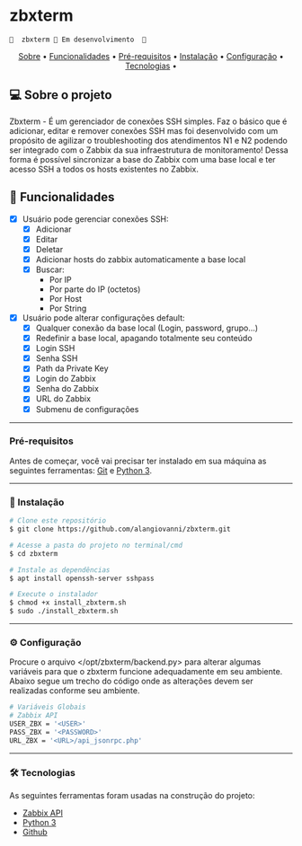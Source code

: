 # zbxterm
	🚧  zbxterm 🚀 Em desenvolvimento  🚧
<p align="center">
 <a href="#-sobre-o-projeto">Sobre</a> •
 <a href="#-funcionalidades">Funcionalidades</a> •
 <a href="#pr%C3%A9-requisitos">Pré-requisitos</a> •
 <a href="#-instala%C3%A7%C3%A3o">Instalação</a> •
 <a href="#%EF%B8%8F-configura%C3%A7%C3%A3o">Configuração</a> •
 <a href="#-tecnologias">Tecnologias</a> •
</p>

## 💻 Sobre o projeto

Zbxterm - É um gerenciador de conexões SSH simples. Faz o básico que é adicionar, editar e remover conexões SSH mas foi desenvolvido com um propósito de agilizar o troubleshooting dos atendimentos N1 e N2 podendo ser integrado com o Zabbix da sua infraestrutura de monitoramento! Dessa forma é possível sincronizar a base do Zabbix com uma base local e ter acesso SSH a todos os hosts existentes no Zabbix.

## 💪 Funcionalidades

- [x] Usuário pode gerenciar conexões SSH:
  - [x] Adicionar
  - [x] Editar
  - [x] Deletar
  - [x] Adicionar hosts do zabbix automaticamente a base local
  - [x] Buscar:
    - Por IP
    - Por parte do IP (octetos)
    - Por Host
    - Por String

- [x] Usuário pode alterar configurações default:
  - [x] Qualquer conexão da base local (Login, password, grupo...)
  - [x] Redefinir a base local, apagando totalmente seu conteúdo
  - [x] Login SSH
  - [x] Senha SSH
  - [x] Path da Private Key
  - [x] Login do Zabbix
  - [x] Senha do Zabbix
  - [x] URL do Zabbix
  - [x] Submenu de configurações

---

### Pré-requisitos

Antes de começar, você vai precisar ter instalado em sua máquina as seguintes ferramentas:
[Git](https://git-scm.com) e [Python 3](https://www.python.org).

---

### 🎲 Instalação

```bash
# Clone este repositório
$ git clone https://github.com/alangiovanni/zbxterm.git

# Acesse a pasta do projeto no terminal/cmd
$ cd zbxterm

# Instale as dependências
$ apt install openssh-server sshpass

# Execute o instalador
$ chmod +x install_zbxterm.sh
$ sudo ./install_zbxterm.sh

```

---

### ⚙️ Configuração

Procure o arquivo </opt/zbxterm/backend.py> para alterar algumas variáveis para que o zbxterm funcione adequadamente em seu ambiente. Abaixo segue um trecho do código onde as alterações devem ser realizadas conforme seu ambiente.

```bash
# Variáveis Globais
# Zabbix API
USER_ZBX = '<USER>'
PASS_ZBX = '<PASSWORD>'
URL_ZBX = '<URL>/api_jsonrpc.php'

```

---

### 🛠 Tecnologias

As seguintes ferramentas foram usadas na construção do projeto:

- [Zabbix API](https://www.zabbix.com/documentation/current/en/manual/api)
- [Python 3](https://www.python.org)
- [Github](https://github.com)
